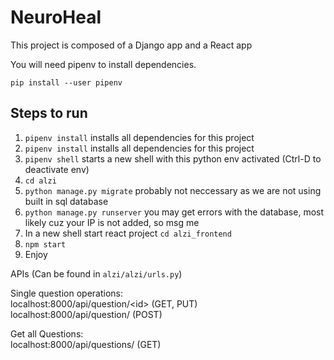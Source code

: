 # NeuroHeal

This project is composed of a Django app and a React app

You will need pipenv to install dependencies.

`pip install --user pipenv`

## Steps to run
1. `pipenv install`  installs all dependencies for this project
1. `pipenv install`  installs all dependencies for this project
2. `pipenv shell` starts a new shell with this python env activated (Ctrl-D to deactivate env)
3. `cd alzi`
4. `python manage.py migrate`  probably not neccessary as we are not using built in sql database
5. `python manage.py runserver` you may get errors with the database, most likely cuz your IP is not added, so msg me
6. In a new shell start react project `cd alzi_frontend`
7. `npm start`
8. Enjoy


APIs (Can be found in `alzi/alzi/urls.py`)

Single question operations:  
localhost:8000/api/question/\<id> (GET, PUT)  
localhost:8000/api/question/ (POST)

Get all Questions:  
localhost:8000/api/questions/ (GET)



